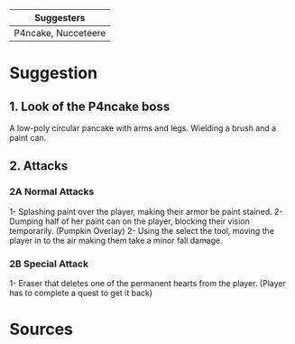 |     Suggesters      |
| :-----------------: |
| P4ncake, Nucceteere |

# Suggestion

## 1. Look of the P4ncake boss

A low-poly circular pancake with arms and legs. Wielding a brush and a paint can.

## 2. Attacks

### 2A Normal Attacks

1- Splashing paint over the player, making their armor be paint stained.
2- Dumping half of her paint can on the player, blocking their vision temporarily. (Pumpkin Overlay)
2- Using the select the tool, moving the player in to the air making them take a minor fall damage.

### 2B Special Attack

1- Eraser that deletes one of the permanent hearts from the player. (Player has to complete a quest to get it back)

# Sources
